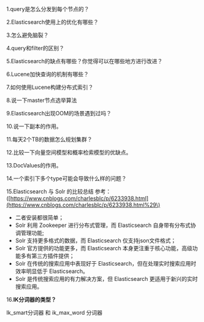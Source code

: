 1.query是怎么分发到每个节点的？

2.Elasticsearch使用上的优化有哪些？

3.怎么避免脑裂？

4.query和filter的区别？

5.Elasticsearch的缺点有哪些？你觉得可以在哪些地方进行改进？

6.Lucene加快查询的机制有哪些？

7.如何使用Lucene构建分布式索引？

8.说一下master节点选举算法

9.Elasticsearch出现OOM的场景遇到过吗？

10.说一下副本的作用。

11.每天2个TB的数据怎么规划集群？

12.比较一下向量空间模型和概率检索模型的优缺点。

13.DocValues的作用。

14.一个索引下多个type可能会导致什么样的问题？

15.Elasticsearch 与 Solr 的比较总结 参考：\([https://www.cnblogs.com/charlesblc/p/6233938.html](https://www.cnblogs.com/charlesblc/p/6233938.html%29\)

* 二者安装都很简单；
* Solr 利用 Zookeeper 进行分布式管理，而 Elasticsearch 自身带有分布式协调管理功能;
* Solr 支持更多格式的数据，而 Elasticsearch 仅支持json文件格式；
* Solr 官方提供的功能更多，而 Elasticsearch 本身更注重于核心功能，高级功能多有第三方插件提供；
* Solr 在传统的搜索应用中表现好于 Elasticsearch，但在处理实时搜索应用时效率明显低于 Elasticsearch。
* Solr 是传统搜索应用的有力解决方案，但 Elasticsearch 更适用于新兴的实时搜索应用。

16.**IK分词器的类型？**

Ik\_smart分词器 和 ik\_max\_word 分词器




